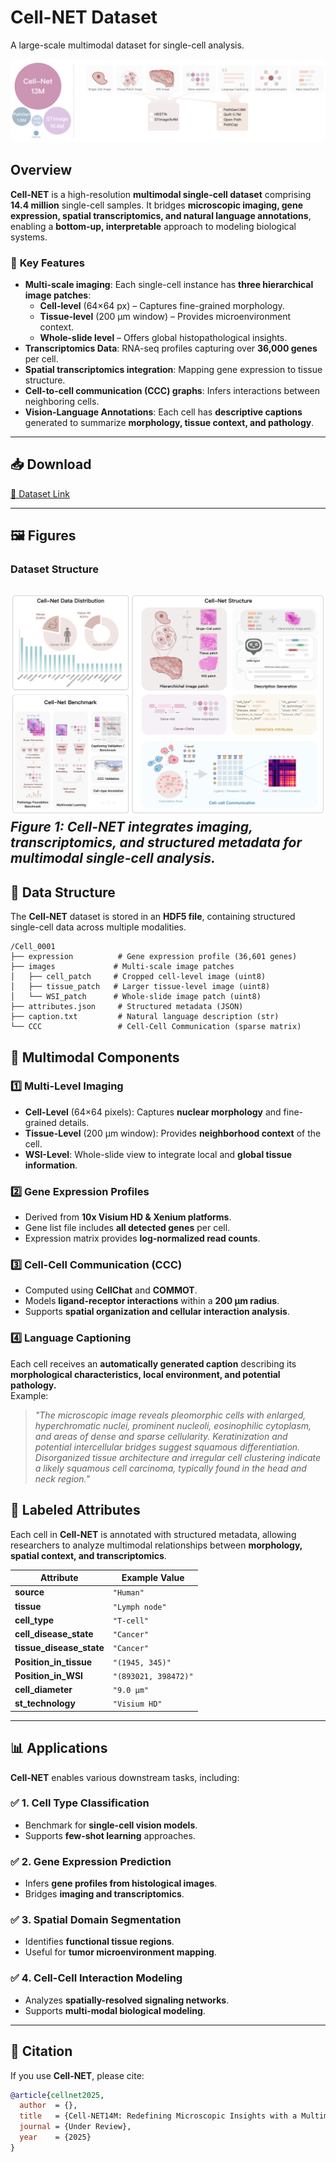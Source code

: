 # **Cell-NET Dataset**
A large-scale multimodal dataset for single-cell analysis.

![Dataset Overview](Comparison.png)

## **Overview**
**Cell-NET** is a high-resolution **multimodal single-cell dataset** comprising **14.4 million** single-cell samples. It bridges **microscopic imaging, gene expression, spatial transcriptomics, and natural language annotations**, enabling a **bottom-up, interpretable** approach to modeling biological systems.  

### 🔹 **Key Features**
- **Multi-scale imaging**: Each single-cell instance has **three hierarchical image patches**:
  - **Cell-level** (64×64 px) – Captures fine-grained morphology.
  - **Tissue-level** (200 µm window) – Provides microenvironment context.
  - **Whole-slide level** – Offers global histopathological insights.
- **Transcriptomics Data**: RNA-seq profiles capturing over **36,000 genes** per cell.
- **Spatial transcriptomics integration**: Mapping gene expression to tissue structure.
- **Cell-to-cell communication (CCC) graphs**: Infers interactions between neighboring cells.
- **Vision-Language Annotations**: Each cell has **descriptive captions** generated to summarize **morphology, tissue context, and pathology**.

---

## **📥 Download**
[🔗 Dataset Link](#) <!-- Replace with actual link when available -->

---

## **🖼️ Figures**
### **Dataset Structure**
![Dataset](dataset.png)
*Figure 1: Cell-NET integrates imaging, transcriptomics, and structured metadata for multimodal single-cell analysis.*
---

## **📑 Data Structure**
The **Cell-NET** dataset is stored in an **HDF5 file**, containing structured single-cell data across multiple modalities.

```plaintext
/Cell_0001  
├── expression          # Gene expression profile (36,601 genes)
├── images             # Multi-scale image patches
│   ├── cell_patch     # Cropped cell-level image (uint8)
│   ├── tissue_patch   # Larger tissue-level image (uint8)
│   └── WSI_patch      # Whole-slide image patch (uint8)
├── attributes.json     # Structured metadata (JSON)
├── caption.txt         # Natural language description (str)
└── CCC                 # Cell-Cell Communication (sparse matrix)
```

## **🔬 Multimodal Components**
### **1️⃣ Multi-Level Imaging**
- **Cell-Level** (64×64 pixels): Captures **nuclear morphology** and fine-grained details.
- **Tissue-Level** (200 µm window): Provides **neighborhood context** of the cell.
- **WSI-Level**: Whole-slide view to integrate local and **global tissue information**.

### **2️⃣ Gene Expression Profiles**
- Derived from **10x Visium HD & Xenium platforms**.
- Gene list file includes **all detected genes** per cell.
- Expression matrix provides **log-normalized read counts**.

### **3️⃣ Cell-Cell Communication (CCC)**
- Computed using **CellChat** and **COMMOT**.
- Models **ligand-receptor interactions** within a **200 µm radius**.
- Supports **spatial organization and cellular interaction analysis**.

### **4️⃣ Language Captioning**
Each cell receives an **automatically generated caption** describing its **morphological characteristics, local environment, and potential pathology.**  
Example:
> *"The microscopic image reveals pleomorphic cells with enlarged, hyperchromatic nuclei, prominent nucleoli, eosinophilic cytoplasm, and areas of dense and sparse cellularity. Keratinization and potential intercellular bridges suggest squamous differentiation. Disorganized tissue architecture and irregular cell clustering indicate a likely squamous cell carcinoma, typically found in the head and neck region."*


## 📑 Labeled Attributes

Each cell in **Cell-NET** is annotated with structured metadata, allowing researchers to analyze multimodal relationships between **morphology, spatial context, and transcriptomics**.

| **Attribute**           | **Example Value**        |
|-------------------------|-------------------------|
| **source**              | `"Human"`               |
| **tissue**              | `"Lymph node"`          |
| **cell_type**           | `"T-cell"`              |
| **cell_disease_state**  | `"Cancer"`              |
| **tissue_disease_state**| `"Cancer"`              |
| **Position_in_tissue**  | `"(1945, 345)"`        |
| **Position_in_WSI**     | `"(893021, 398472)"`    |
| **cell_diameter**       | `"9.0 µm"`              |
| **st_technology**       | `"Visium HD"`           |




---

## **📊 Applications**
**Cell-NET** enables various downstream tasks, including:
### ✅ **1. Cell Type Classification**
- Benchmark for **single-cell vision models**.
- Supports **few-shot learning** approaches.

### ✅ **2. Gene Expression Prediction**
- Infers **gene profiles from histological images**.
- Bridges **imaging and transcriptomics**.

### ✅ **3. Spatial Domain Segmentation**
- Identifies **functional tissue regions**.
- Useful for **tumor microenvironment mapping**.

### ✅ **4. Cell-Cell Interaction Modeling**
- Analyzes **spatially-resolved signaling networks**.
- Supports **multi-modal biological modeling**.

---

## **📌 Citation**
If you use **Cell-NET**, please cite:
```bibtex
@article{cellnet2025,
  author  = {},
  title   = {Cell-NET14M: Redefining Microscopic Insights with a Multimodal Single-Cell Spatial Transcriptomics Dataset},
  journal = {Under Review},
  year    = {2025}
}

